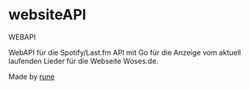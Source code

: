 # websiteAPI
 WEBAPI

WebAPI für die Spotify/Last.fm API mit Go für die Anzeige vom aktuell laufenden Lieder für die Webseite Woses.de.

Made by [rune](https://github.com/rrune)
